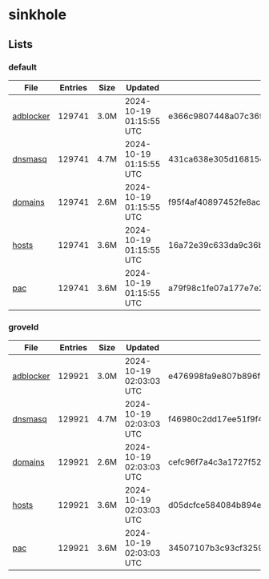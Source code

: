 # sinkhole

## Lists

### default

|File|Entries|Size|Updated|Hash|
|-|-|-|-|-|
|[adblocker](https://raw.githubusercontent.com/groveld/sinkhole/lists/default/adblocker.txt)|129741|3.0M|2024-10-19 01:15:55 UTC|e366c9807448a07c36fd3dabededf99aedab17d141d9e523e079f983b2663959|
|[dnsmasq](https://raw.githubusercontent.com/groveld/sinkhole/lists/default/dnsmasq.txt)|129741|4.7M|2024-10-19 01:15:55 UTC|431ca638e305d16815c654dbbeeee29790450d0c12200d3add6fbf6412aa950c|
|[domains](https://raw.githubusercontent.com/groveld/sinkhole/lists/default/domains.txt)|129741|2.6M|2024-10-19 01:15:55 UTC|f95f4af40897452fe8ac0883ceb6d4aa1167244db6a6b7fbf153e021b5057b33|
|[hosts](https://raw.githubusercontent.com/groveld/sinkhole/lists/default/hosts.txt)|129741|3.6M|2024-10-19 01:15:55 UTC|16a72e39c633da9c36b89d094a7418c55bcdd7289a2bb55cdad72f4c953b802f|
|[pac](https://raw.githubusercontent.com/groveld/sinkhole/lists/default/pac.txt)|129741|3.6M|2024-10-19 01:15:55 UTC|a79f98c1fe07a177e7e2fdcef8a94f60823fef0141ca0cce7f81a4eff49cf874|

### groveld

|File|Entries|Size|Updated|Hash|
|-|-|-|-|-|
|[adblocker](https://raw.githubusercontent.com/groveld/sinkhole/lists/groveld/adblocker.txt)|129921|3.0M|2024-10-19 02:03:03 UTC|e476998fa9e807b896f9909179505cd1c8e57b8cef11cca21e0f3f5c12d95255|
|[dnsmasq](https://raw.githubusercontent.com/groveld/sinkhole/lists/groveld/dnsmasq.txt)|129921|4.7M|2024-10-19 02:03:03 UTC|f46980c2dd17ee51f9f43d20e9a0530def8506e716207e310ce8166211fe1049|
|[domains](https://raw.githubusercontent.com/groveld/sinkhole/lists/groveld/domains.txt)|129921|2.6M|2024-10-19 02:03:03 UTC|cefc96f7a4c3a1727f52d77fd9800de1982619386e4ea49129960203116eddeb|
|[hosts](https://raw.githubusercontent.com/groveld/sinkhole/lists/groveld/hosts.txt)|129921|3.6M|2024-10-19 02:03:03 UTC|d05dcfce584084b894e2ea721baa2620f9634858ba85f18ae8ebfbb3040702bc|
|[pac](https://raw.githubusercontent.com/groveld/sinkhole/lists/groveld/pac.txt)|129921|3.6M|2024-10-19 02:03:03 UTC|34507107b3c93cf3259577bcb42d370c8b9e95bbb97ecac53ccf29a7d6c7d439|
